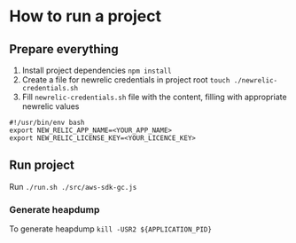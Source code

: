 # How to run a project

## Prepare everything
1. Install project dependencies `npm install`
2. Create a file for newrelic credentials in project root `touch ./newrelic-credentials.sh` 
3. Fill `newrelic-credentials.sh` file with the content, filling with appropriate newrelic values
```
#!/usr/bin/env bash
export NEW_RELIC_APP_NAME=<YOUR_APP_NAME>
export NEW_RELIC_LICENSE_KEY=<YOUR_LICENCE_KEY>
```

## Run project
Run `./run.sh ./src/aws-sdk-gc.js`

### Generate heapdump
To generate heapdump `kill -USR2 ${APPLICATION_PID}`